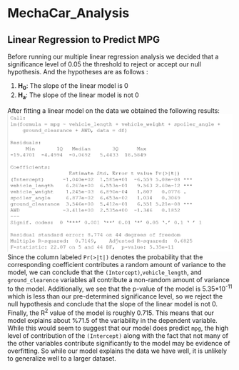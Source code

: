 # MechaCar_Analysis

## Linear Regression to Predict MPG

Before running our multiple linear regression analysis we decided that a significance level of 0.05 the threshold to reject or accept our null hypothesis. And the hypotheses are as follows :
1. **H<sub>0</sub>**: The slope of the linear model is 0
2. **H<sub>a</sub>**: The slope of the linear model is not 0

After fitting a linear model on the data we obtained the following results:  
![results_df](./Resources/mlm_output.png)  
Since the column labeled `Pr(>|t|)` denotes the probability that the corresponding coefficient contributes a random amount of variance to the model, we can conclude that the `(Intercept)`,`vehicle_length`, and `ground_clearence` variables all contribute a non-random amount of variance to the model. Additionally, we see that the p-value of the model is 5.35\*10<sup>-11</sup> which is less than our pre-determined significance level, so we reject the null hypothesis and conclude that the slope of the linear model is not 0. Finally, the R<sup>2</sup> value of the model is roughly 0.715. This means that our model explains about %71.5 of the variability in the dependent variable. While this would seem to suggest that our model does predict `mpg`, the high level of contribution of the `(Intercept)` along with the fact that not many of the other variables contribute significantly to the model may be evidence of overfitting. So while our model explains the data we have well, it is unlikely to generalize well to a larger dataset.
